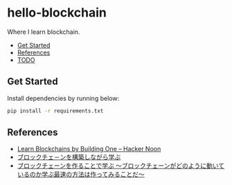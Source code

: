 # hello-blockchain

Where I learn blockchain.

<!-- vim-markdown-toc GFM -->

- [Get Started](#get-started)
- [References](#references)
- [TODO](#todo)

<!-- vim-markdown-toc -->

## Get Started

Install dependencies by running below:

```sh
pip install -r requirements.txt
```

## References

- [Learn Blockchains by Building One – Hacker Noon](https://hackernoon.com/learn-blockchains-by-building-one-117428612f46)
- [ブロックチェ－ンを構築しながら学ぶ](https://postd.cc/learn-blockchains-by-building-one/)
- [ブロックチェーンを作ることで学ぶ 〜ブロックチェーンがどのように動いているのか学ぶ最速の方法は作ってみることだ〜](https://qiita.com/hidehiro98/items/841ece65d896aeaa8a2a)
